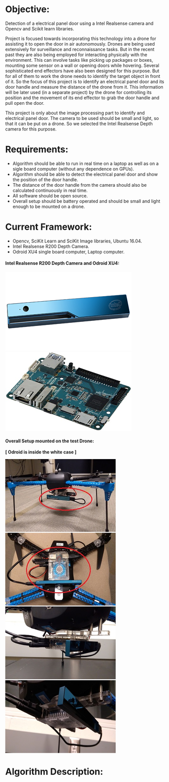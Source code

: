 # Objective: 
Detection of a electrical panel door using a Intel Realsense camera and Opencv and Scikit learn libraries. 

Project is focused towards incorporating this technology into a drone for assisting it to open the door in air autonomously. 
Drones are being used extensively for surveillance and reconnaissance tasks.
But in the recent past they are also being employed for interacting physically with the environment.
This can involve tasks like picking up packages or boxes, mounting some sensor on a wall or opening doors while hovering.
Several sophisticated end effectors have also been designed for this purpose. 
But for all of them to work the drone needs to identify the target object in front of it.
So the focus of this project is to identify an electrical panel door and its door handle and measure the distance of the drone from it.
This information will be later used (in a separate project) by the drone for controlling its position and the movement of its end effector to grab the door handle and pull open the door.

This project is only about the image processing part to identify and electrical panel door. 
The camera to be used should be small and light, so that it can be put on a drone. So we selected the Intel Realsense Depth camera for this purpose.

# Requirements: 
* Algorithm should be able to run in real time on a laptop as well as on a sigle board computer (without any dependence on GPUs).
* Algorithm should be able to detect the electrical panel door and show the position of the door handle.
* The distance of the door handle from the camera should also be calculated continuously in real time.
* All software should be open source. 
* Overall setup should be battery operated and should be small and light enough to be mounted on a drone. 

# Current Framework: 
* Opencv, SciKit Learn and SciKit Image libraries, Ubuntu 16.04. 
* Intel Realsense R200 Depth Camera.
* Odroid XU4 single board computer, Laptop computer.

#### Intel Realsense R200 Depth Camera and Odroid XU4:
![intel_realsense](images/intel_realsense_r200.png)
![Odroid_XU4](images/odroid_XU4.jpg)

#### Overall Setup mounted on the test Drone:
**[ Odroid is inside the white case ]**

![setup_on_drone_1_marked](images/setup_on_drone_1_marked.jpg)
![setup_on_drone_2_marked](images/setup_on_drone_2_marked.jpg)
![setup_on_drone_3](images/setup_on_drone_3.jpg)
![setup_on_drone_4](images/setup_on_drone_4.jpg)

# Algorithm Description: 


